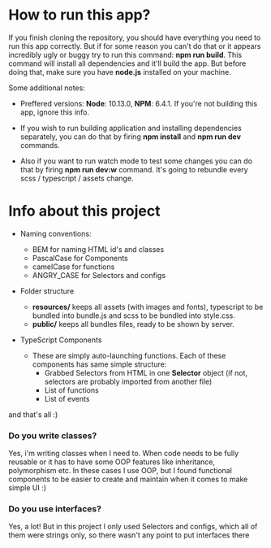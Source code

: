 # How to run this app?

If you finish cloning the repository, you should have everything you need to run this app correctly. But if for some reason
you can't do that or it appears incredibly ugly or buggy try to run this command: 
**npm run build**.
This command will install all dependencies and it'll build the app. But before doing that, make sure you have **node.js** installed on your machine.

Some additional notes:

- Preffered versions: **Node**: 10.13.0, **NPM**: 6.4.1.
If you're not building this app, ignore this info.

- If you wish to run building application and installing dependencies separately, you can do that by firing **npm install** and **npm run dev**  commands.

- Also if you want to run watch mode to test some changes you can do that by firing **npm run dev:w** command. It's going to rebundle every scss / typescript / assets change.

# Info about this project

- Naming conventions:
    - BEM for naming HTML id's and classes
    - PascalCase for Components
    - camelCase for functions  
    - ANGRY_CASE for Selectors and configs

- Folder structure 
    - **resources/** keeps all assets (with images and fonts), typescript to be bundled into bundle.js and scss to be bundled into style.css.
    - **public/** keeps all bundles files, ready to be shown by server. 

- TypeScript Components
    - These are simply auto-launching functions. Each of these components has same simple structure:
        - Grabbed Selectors from HTML in one **Selector** object (if not, selectors are probably imported from another file)
        - List of functions
        - List of events 
 
 and that's all :)
 
 ### Do you write classes?
 Yes, i'm writing classes when I need to. When code needs to be fully reusable or it has to have some OOP features like inheritance, polymorphism etc. In these cases I use OOP, but I found functional components to be easier to create and maintain when it comes to make simple UI :)
 
 ### Do you use interfaces?   
 Yes, a lot! But in this project I only used Selectors and configs, which all of them were strings only, so there wasn't any point to put interfaces there
 
 